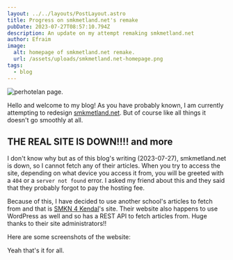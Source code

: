 ```yaml
---
layout: ../../layouts/PostLayout.astro
title: Progress on smkmetland.net's remake
pubDate: 2023-07-27T08:57:10.794Z
description: An update on my attempt remaking smkmetland.net
author: Efraim
image:
  alt: homepage of smkmetland.net remake.
  url: /assets/uploads/smkmetland.net-homepage.png
tags:
  - blog
---
```

![perhotelan page.](/assets/uploads/smkmetland.net-perhotelan.png)

Hello and welcome to my blog! As you have probably known, I am currently attempting to redesign [smkmetland.net](https://smkmetland.net). But of course like all things it doesn't go smoothly at all.

## THE REAL SITE IS DOWN!!!! and more

I don't know why but as of this blog's writing (2023-07-27), smkmetland.net is down, so I cannot fetch any of their articles. When you try to access the site, depending on what device you access it from, you will be greeted with a `404` or a `server not found` error. I asked my friend about this and they said that they probably forgot to pay the hosting fee.

Because of this, I have decided to use another school's articles to fetch from and that is [SMKN 4 Kendal](https://smkn4kendal.sch.id/)'s site. Their website also happens to use WordPress as well and so has a REST API to fetch articles from. Huge thanks to their site administrators!!

Here are some screenshots of the website:

Yeah that's it for all.
